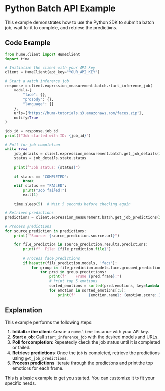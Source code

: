 # Python Batch API Example

This example demonstrates how to use the Python SDK to submit a batch job, wait for it to complete, and retrieve the predictions.

## Code Example

```python
from hume.client import HumeClient
import time

# Initialize the client with your API key
client = HumeClient(api_key="YOUR_API_KEY")

# Start a batch inference job
response = client.expression_measurement.batch.start_inference_job(
    models={
        "face": {},
        "prosody": {},
        "language": {}
    },
    urls=["https://hume-tutorials.s3.amazonaws.com/faces.zip"],
    notify=True
)

job_id = response.job_id
print(f"Job started with ID: {job_id}")

# Poll for job completion
while True:
    job_details = client.expression_measurement.batch.get_job_details(id=job_id)
    status = job_details.state.status
    
    print(f"Job status: {status}")
    
    if status == "COMPLETED":
        break
    elif status == "FAILED":
        print("Job failed!")
        exit(1)
    
    time.sleep(5)  # Wait 5 seconds before checking again

# Retrieve predictions
predictions = client.expression_measurement.batch.get_job_predictions(id=job_id)

# Process predictions
for source_prediction in predictions:
    print(f"Source: {source_prediction.source.url}")
    
    for file_prediction in source_prediction.results.predictions:
        print(f"  File: {file_prediction.file}")
        
        # Process face predictions
        if hasattr(file_prediction.models, 'face'):
            for group in file_prediction.models.face.grouped_predictions:
                for pred in group.predictions:
                    print(f"    Frame {pred.frame}:")
                    # Print top 5 emotions
                    sorted_emotions = sorted(pred.emotions, key=lambda x: x.score, reverse=True)
                    for emotion in sorted_emotions[:5]:
                        print(f"      {emotion.name}: {emotion.score:.3f}")
```

## Explanation

This example performs the following steps:

1. **Initialize the client**: Create a `HumeClient` instance with your API key.
2. **Start a job**: Call `start_inference_job` with the desired models and URLs.
3. **Poll for completion**: Repeatedly check the job status until it is completed or failed.
4. **Retrieve predictions**: Once the job is completed, retrieve the predictions using `get_job_predictions`.
5. **Process predictions**: Iterate through the predictions and print the top emotions for each frame.

This is a basic example to get you started. You can customize it to fit your specific needs.
